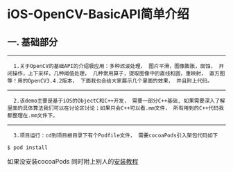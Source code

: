 # **iOS-OpenCV-BasicAPI简单介绍**
   ## 一. 基础部分

------------
      1.关于OpenCV的基础API的介绍极应用：多种滤波处理， 图片平滑，图像膨胀，腐蚀， 开闭操作，上下采样，几种阈值处理， 几种常用算子，提取图像中的直线和圆，重映射， 直方图 等！用的OpenCV3.4.2版本， 下面我也会给大家展示几个里面的效果， 并且附上代码。

------------

      2.该demo主要是基于iOS的ObjectC和C++开发， 需要一部分C++基础, 如果需要深入了解里面的具体算法我们可以在讨论区讨论；如果只会C++可以看.mm文件， 所有用到的C++代码我都整理在.mm文件下。

------------
      3.项目运行：cd到项目根目录下有个Podfile文件， 需要cocoaPods引入架包代码如下
 ```shell
$ pod install
```
如果没安装cocoaPods 同时附上别人的[安装教程](https://www.jianshu.com/p/ab6411a05bc2 "安装教程")
    
